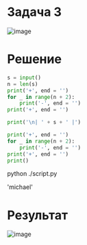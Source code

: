 # Задача 3
![image](https://github.com/user-attachments/assets/e0147872-f148-45b6-9815-c746a3f84f20)
# Решение
```py
s = input()
n = len(s)
print('+', end = '')
for _ in range(n + 2):
    print('-', end = '')
print('+', end = '')

print('\n| ' + s + ' |')

print('+', end = '')
for _ in range(n + 2):
    print('-', end = '')
print('+', end = '')
print()
```
python ./script.py

'michael'
# Результат
![image](https://github.com/user-attachments/assets/4fd6f611-414a-4368-92a9-1028aa9d5b9b)
